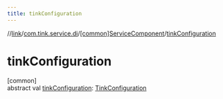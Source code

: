 ```yaml
---
title: tinkConfiguration
---
```

//[link](../../../index.html)/[com.tink.service.di](../index.html)/[[common]ServiceComponent](index.html)/[tinkConfiguration](tink-configuration.html)



# tinkConfiguration



[common]\
abstract val [tinkConfiguration](tink-configuration.html): [TinkConfiguration](../../com.tink.service.network/[common]-tink-configuration/index.html)




